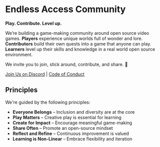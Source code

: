 # Endless Access Community

**Play. Contribute. Level up.**

We’re building a game-making community around open source video games. **Players** experience unique worlds full of wonder and lore. **Contributors** build their own quests into a game that anyone can play. **Learners** level up their skills and knowledge in a real world open source environment.

We invite you to join, stick around, contribute, and share. 🧡

[Join Us on Discord][discord] | [Code of Conduct]

## Principles

We're guided by the following principles:

- **Everyone Belongs** – Inclusion and diversity are at the core
- **Play Matters** – Creative play is essential for learning
- **Create for Impact** – Encourage meaningful game-making
- **Share Often** – Promote an open-source mindset
- **Reflect and Refine** – Continuous improvement is valued
- **Learning is Non-Linear** – Embrace flexibility and iteration

[Code of Conduct]: https://github.com/Endless-Game-Making/.github/blob/main/CODE_OF_CONDUCT.md
[Discord]: https://discord.gg/4HmSVccyvP
